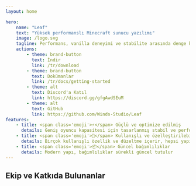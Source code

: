 ```yaml
---
layout: home

hero:
    name: "Leaf"
    text: "Yüksek performanslı Minecraft sunucu yazılımı"
    image: /logo.svg
    tagline: Performans, vanilla deneyimi ve stabilite arasında denge kuran bir Paper fork'u
    actions:
        - theme: brand-button
          text: İndir
          link: /tr/download
        - theme: brand-button
          text: Dokümanlar
          link: /tr/docs/getting-started
        - theme: alt
          text: Discord'a Katıl
          link: https://discord.gg/gfgAwdSEuM
        - theme: alt
          text: GitHub
          link: https://github.com/Winds-Studio/Leaf
features:
    - title: <span class='emoji'>⚡</span> Güçlü ve optimize edilmiş
      details: Geniş oyuncu kapasitesi için tasarlanmış stabil ve performanslı bir yapı
    - title: <span class='emoji'>🧬</span> Kullanışlı ve özelleştirilebilir
      details: Birçok kullanışlı özellik ve düzeltme içerir, hepsi yapılandırma dosyalarından ayarlanabilir
    - title: <span class='emoji'>📦</span> Güncel bağımlılıklar
      details: Modern yapı, bağımlılıklar sürekli güncel tutulur
---
```


<script setup>
import Contributors from '../../.vitepress/theme/components/Contributors.vue'
</script>

## Ekip ve Katkıda Bulunanlar

<Suspense>
    <Contributors />
</Suspense>
